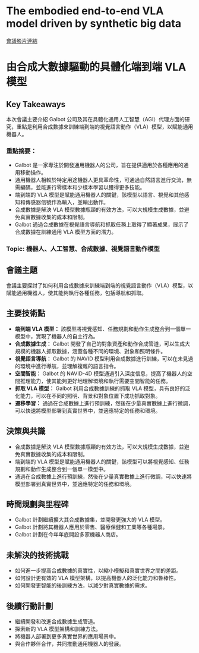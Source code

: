 # The embodied end-to-end VLA model driven by synthetic big data
[會議影片連結](https://www.nvidia.com/gtc/session-catalog/?search=The%20embodied%20end-to-end%20VLA%20model%20driven%20by%20synthetic%20big%20data&tab.catalogallsessionstab=16566177511100015Kus#/session/1726155424858001HJ8h)
# 由合成大數據驅動的具體化端到端 VLA 模型

## Key Takeaways
本次會議主要介紹 Galbot 公司及其在具體化通用人工智慧（AGI）代理方面的研究，重點是利用合成數據來訓練端到端的視覺語言動作（VLA）模型，以賦能通用機器人。
### 重點摘要：
*   Galbot 是一家專注於開發通用機器人的公司，旨在提供適用於各種應用的通用移動操作。
*   通用機器人相較於特定用途機器人更具革命性，可通過自然語言進行交流，無需編碼，並能進行零樣本和少樣本學習以獲得更多技能。
*   端到端的 VLA 模型是賦能通用機器人的關鍵，該模型以語言、視覺和其他感知和傳感器信號作為輸入，並輸出動作。
*   合成數據是解決 VLA 模型數據瓶頸的有效方法，可以大規模生成數據，並避免真實數據收集的成本和限制。
*   Galbot 通過合成數據在視覺語言導航和抓取任務上取得了顯著成果，展示了合成數據在訓練通用 VLA 模型方面的潛力。
### Topic: 機器人、人工智慧、合成數據、視覺語言動作模型

## 會議主題
會議主要探討了如何利用合成數據來訓練端到端的視覺語言動作（VLA）模型，以賦能通用機器人，使其能夠執行各種任務，包括導航和抓取。

## 主要技術點
*   **端到端 VLA 模型：** 該模型將視覺感知、任務規劃和動作生成整合到一個單一模型中，實現了機器人的自主行為。
*   **合成數據生成：** Galbot 開發了自己的對象資產和動作合成管道，可以生成大規模的機器人抓取數據，涵蓋各種不同的環境、對象和照明條件。
*   **視覺語言導航：** Galbot 的 NAVID 模型利用合成數據進行訓練，可以在未見過的環境中進行導航，並理解複雜的語言指令。
*   **空間智能：** Galbot 的 NAVID-4D 模型通過引入深度信息，提高了機器人的空間推理能力，使其能夠更好地理解環境和執行需要空間智能的任務。
*   **抓取 VLA 模型：** Galbot 利用合成數據訓練的抓取 VLA 模型，具有良好的泛化能力，可以在不同的照明、背景和對象位置下成功抓取對象。
*   **遷移學習：** 通過在合成數據上進行預訓練，然後在少量真實數據上進行微調，可以快速將模型部署到真實世界中，並適應特定的任務和環境。

## 決策與共識
*   合成數據是解決 VLA 模型數據瓶頸的有效方法，可以大規模生成數據，並避免真實數據收集的成本和限制。
*   端到端的 VLA 模型是賦能通用機器人的關鍵，該模型可以將視覺感知、任務規劃和動作生成整合到一個單一模型中。
*   通過在合成數據上進行預訓練，然後在少量真實數據上進行微調，可以快速將模型部署到真實世界中，並適應特定的任務和環境。

## 時間規劃與里程碑
*   Galbot 計劃繼續擴大其合成數據集，並開發更強大的 VLA 模型。
*   Galbot 計劃將其機器人應用於零售、醫療保健和工業等各種場景。
*   Galbot 計劃在今年年底開設多家機器人商店。

## 未解決的技術挑戰
*   如何進一步提高合成數據的真實性，以縮小模擬和真實世界之間的差距。
*   如何設計更有效的 VLA 模型架構，以提高機器人的泛化能力和魯棒性。
*   如何開發更智能的後訓練方法，以減少對真實數據的需求。

## 後續行動計劃
*   繼續開發和改進合成數據生成管道。
*   探索新的 VLA 模型架構和訓練方法。
*   將機器人部署到更多真實世界的應用場景中。
*   與合作夥伴合作，共同推動通用機器人的發展。
